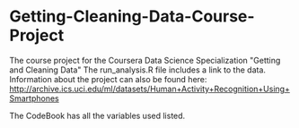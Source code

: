 # Getting-Cleaning-Data-Course-Project
The course project for the Coursera Data Science Specialization "Getting and Cleaning Data"
The run_analysis.R file includes a link to the data. Information about the project can also be
found here: http://archive.ics.uci.edu/ml/datasets/Human+Activity+Recognition+Using+Smartphones

The CodeBook has all the variables used listed.
